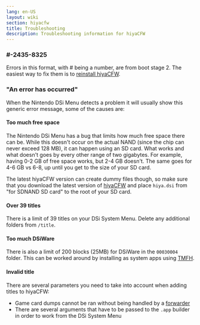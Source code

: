```yaml
---
lang: en-US
layout: wiki
section: hiyacfw
title: Troubleshooting
description: Troubleshooting information for hiyaCFW
---
```


### #-2435-8325
Errors in this format, with # being a number, are from boot stage 2. The easiest way to fix them is to [reinstall hiyaCFW](installing-hiyacfw).

### "An error has occurred"
When the Nintendo DSi Menu detects a problem it will usually show this generic error message, some of the causes are:

#### Too much free space
The Nintendo DSi Menu has a bug that limits how much free space there can be. While this doesn't occur on the actual NAND (since the chip can never exceed 128 MB), it can happen using an SD card. What works and what doesn't goes by every other range of two gigabytes. For example, having 0-2 GB of free space works, but 2-4 GB doesn't. The same goes for 4-6 GB vs 6-8, up until you get to the size of your SD card.

The latest hiyaCFW version can create dummy files though, so make sure that you download the latest version of [hiyaCFW](https://github.com/RocketRobz/hiyaCFW/releases/latest/download/hiyaCFW.7z) and place `hiya.dsi` from "for SDNAND SD card" to the root of your SD card.

#### Over 39 titles
There is a limit of 39 titles on your DSi System Menu. Delete any additional folders from `/title`.

#### Too much DSiWare
There is also a limit of 200 blocks (25MB) for DSiWare in the `00030004` folder. This can be worked around by installing as system apps using [TMFH](https://github.com/JeffRuLz/TMFH/releases/latest).

#### Invalid title
There are several parameters you need to take into account when adding titles to hiyaCFW:
- Game card dumps cannot be ran without being handled by a [forwarder](forwarders)
- There are several arguments that have to be passed to the `.app` builder in order to work from the DSi System Menu
